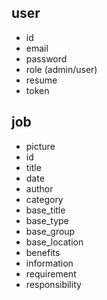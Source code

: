 ## user
  - id
  - email
  - password
  - role (admin/user)
  - resume
  - token

## job
  - picture
  - id
  - title
  - date
  - author
  - category
  - base_title
  - base_type
  - base_group
  - base_location
  - benefits
  - information
  - requirement
  - responsibility
